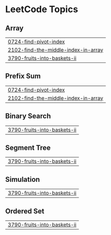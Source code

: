 

<!---LeetCode Topics Start-->
# LeetCode Topics
## Array
|  |
| ------- |
| [0724-find-pivot-index](https://github.com/solomon-2105/Leetcode-problems/tree/master/0724-find-pivot-index) |
| [2102-find-the-middle-index-in-array](https://github.com/solomon-2105/Leetcode-problems/tree/master/2102-find-the-middle-index-in-array) |
| [3790-fruits-into-baskets-ii](https://github.com/solomon-2105/Leetcode-problems/tree/master/3790-fruits-into-baskets-ii) |
## Prefix Sum
|  |
| ------- |
| [0724-find-pivot-index](https://github.com/solomon-2105/Leetcode-problems/tree/master/0724-find-pivot-index) |
| [2102-find-the-middle-index-in-array](https://github.com/solomon-2105/Leetcode-problems/tree/master/2102-find-the-middle-index-in-array) |
## Binary Search
|  |
| ------- |
| [3790-fruits-into-baskets-ii](https://github.com/solomon-2105/Leetcode-problems/tree/master/3790-fruits-into-baskets-ii) |
## Segment Tree
|  |
| ------- |
| [3790-fruits-into-baskets-ii](https://github.com/solomon-2105/Leetcode-problems/tree/master/3790-fruits-into-baskets-ii) |
## Simulation
|  |
| ------- |
| [3790-fruits-into-baskets-ii](https://github.com/solomon-2105/Leetcode-problems/tree/master/3790-fruits-into-baskets-ii) |
## Ordered Set
|  |
| ------- |
| [3790-fruits-into-baskets-ii](https://github.com/solomon-2105/Leetcode-problems/tree/master/3790-fruits-into-baskets-ii) |
<!---LeetCode Topics End-->